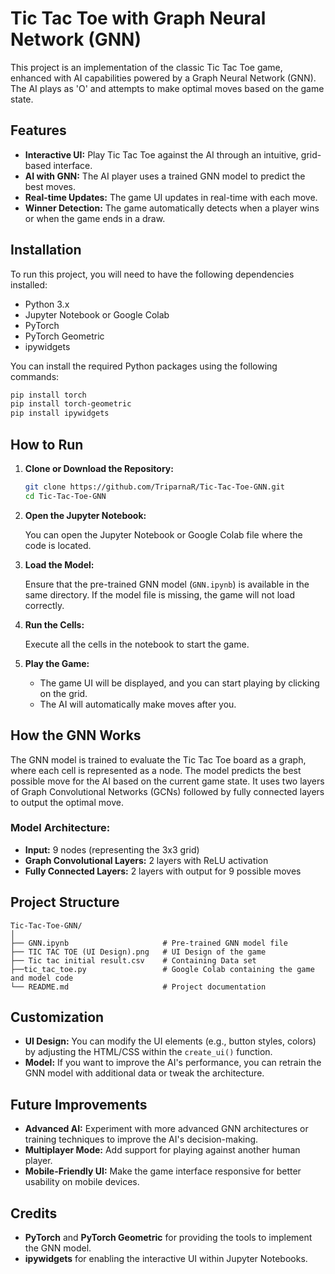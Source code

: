 # Tic Tac Toe with Graph Neural Network (GNN)

This project is an implementation of the classic Tic Tac Toe game, enhanced with AI capabilities powered by a Graph Neural Network (GNN). The AI plays as 'O' and attempts to make optimal moves based on the game state.

## Features

- **Interactive UI:** Play Tic Tac Toe against the AI through an intuitive, grid-based interface.
- **AI with GNN:** The AI player uses a trained GNN model to predict the best moves.
- **Real-time Updates:** The game UI updates in real-time with each move.
- **Winner Detection:** The game automatically detects when a player wins or when the game ends in a draw.

## Installation

To run this project, you will need to have the following dependencies installed:

- Python 3.x
- Jupyter Notebook or Google Colab
- PyTorch
- PyTorch Geometric
- ipywidgets

You can install the required Python packages using the following commands:

```bash
pip install torch
pip install torch-geometric
pip install ipywidgets
```

## How to Run

1. **Clone or Download the Repository:**

   ```bash
   git clone https://github.com/TriparnaR/Tic-Tac-Toe-GNN.git
   cd Tic-Tac-Toe-GNN
   ```

2. **Open the Jupyter Notebook:**

   You can open the Jupyter Notebook or Google Colab file where the code is located.

3. **Load the Model:**

   Ensure that the pre-trained GNN model (`GNN.ipynb`) is available in the same directory. If the model file is missing, the game will not load correctly.

4. **Run the Cells:**

   Execute all the cells in the notebook to start the game.

5. **Play the Game:**

   - The game UI will be displayed, and you can start playing by clicking on the grid.
   - The AI will automatically make moves after you.

## How the GNN Works

The GNN model is trained to evaluate the Tic Tac Toe board as a graph, where each cell is represented as a node. The model predicts the best possible move for the AI based on the current game state. It uses two layers of Graph Convolutional Networks (GCNs) followed by fully connected layers to output the optimal move.

### Model Architecture:

- **Input:** 9 nodes (representing the 3x3 grid)
- **Graph Convolutional Layers:** 2 layers with ReLU activation
- **Fully Connected Layers:** 2 layers with output for 9 possible moves

## Project Structure

```plaintext
Tic-Tac-Toe-GNN/
│
├── GNN.ipynb                     # Pre-trained GNN model file
├── TIC TAC TOE (UI Design).png   # UI Design of the game
├── Tic tac initial result.csv    # Containing Data set
├──tic_tac_toe.py                 # Google Colab containing the game and model code
└── README.md                     # Project documentation

```

## Customization

- **UI Design:** You can modify the UI elements (e.g., button styles, colors) by adjusting the HTML/CSS within the `create_ui()` function.
- **Model:** If you want to improve the AI's performance, you can retrain the GNN model with additional data or tweak the architecture.

## Future Improvements

- **Advanced AI:** Experiment with more advanced GNN architectures or training techniques to improve the AI's decision-making.
- **Multiplayer Mode:** Add support for playing against another human player.
- **Mobile-Friendly UI:** Make the game interface responsive for better usability on mobile devices.

## Credits

- **PyTorch** and **PyTorch Geometric** for providing the tools to implement the GNN model.
- **ipywidgets** for enabling the interactive UI within Jupyter Notebooks.

